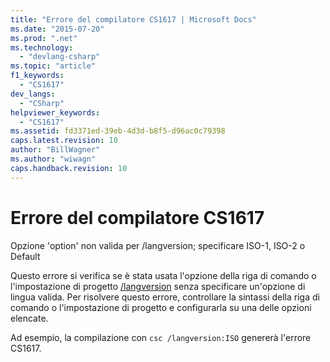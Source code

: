 ```yaml
---
title: "Errore del compilatore CS1617 | Microsoft Docs"
ms.date: "2015-07-20"
ms.prod: ".net"
ms.technology: 
  - "devlang-csharp"
ms.topic: "article"
f1_keywords: 
  - "CS1617"
dev_langs: 
  - "CSharp"
helpviewer_keywords: 
  - "CS1617"
ms.assetid: fd3371ed-39eb-4d3d-b8f5-d96ac0c79398
caps.latest.revision: 10
author: "BillWagner"
ms.author: "wiwagn"
caps.handback.revision: 10
---
```

# Errore del compilatore CS1617
Opzione 'option' non valida per \/langversion; specificare ISO\-1, ISO\-2 o Default  
  
 Questo errore si verifica se è stata usata l'opzione della riga di comando o l'impostazione di progetto [\/langversion](../../csharp/language-reference/compiler-options/langversion-compiler-option.md) senza specificare un'opzione di lingua valida. Per risolvere questo errore, controllare la sintassi della riga di comando o l'impostazione di progetto e configurarla su una delle opzioni elencate.  
  
 Ad esempio, la compilazione con `csc /langversion:ISO` genererà l'errore CS1617.